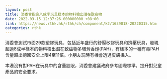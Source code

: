 ```yaml
---
layout: post
title: 消委會指逾八成半玩具樣本的物料檢出潛在致癌物
date: 2022-03-15 12:37:26.000000000 +08:00
link: https://news.rthk.hk/rthk/ch/component/k2/1639018-20220315.htm
categories: rthk
---
```


消委會測試市面29款塑膠玩具，包括近年盛行的舒壓矽膠玩具和擠壓玩具，發現超過8成半樣本的物料檢出潛在致癌物多環芳香烴(PAH)，有樣本的一種有毒PAH含量超出德國安全上限4至11倍。小朋友玩時有機會透過皮膚攝入。

本港沒有對PAH在玩具中的含量設限，消委會建議政府參考國際標準，提升對兒童產品的安全要求。
